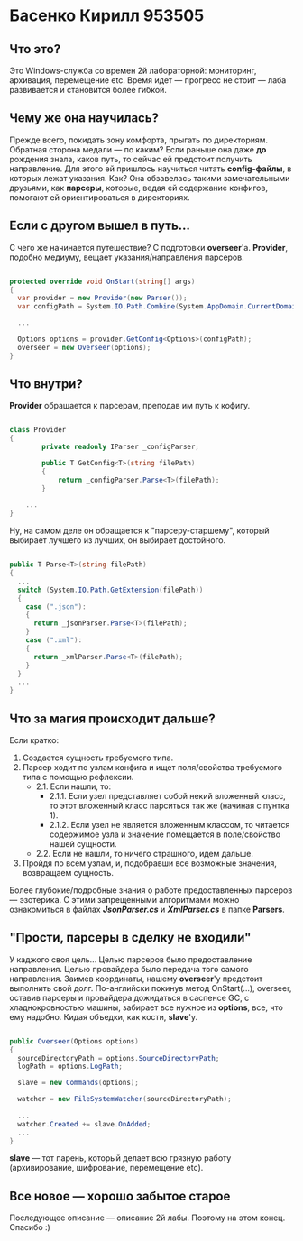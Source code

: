 # Басенко Кирилл 953505

## Что это?

Это Windows-служба со времен 2й лабораторной: мониторинг, архивация, перемещение etc. Время идет — прогресс не стоит — лаба развивается и становится более гибкой.

## Чему же она научилась?

Прежде всего, покидать зону комфорта, прыгать по директориям. Обратная сторона медали — по каким? Если раньше она даже **до** рождения знала, каков путь, то сейчас ей предстоит получить направление. Для этого ей пришлось научиться читать **config-файлы**, в которых лежат указания. Как? Она обзавелась такими замечательными друзьями, как **парсеры**, которые, ведая ей содержание конфигов, помогают ей ориентироваться в директориях.

## Если с другом вышел в путь...

С чего же начинается путешеcтвие? С подготовки **overseer**'а.
**Provider**, подобно медиуму, вещает указания/направления парсеров.

```C#

protected override void OnStart(string[] args)
{
  var provider = new Provider(new Parser());
  var configPath = System.IO.Path.Combine(System.AppDomain.CurrentDomain.BaseDirectory, configFileName);

  ...

  Options options = provider.GetConfig<Options>(configPath);
  overseer = new Overseer(options);
}

```

## Что внутри?

**Provider** обращается к парсерам, преподав им путь к кофигу.

```C#

class Provider
{
		private readonly IParser _configParser;

		public T GetConfig<T>(string filePath)
		{
			return _configParser.Parse<T>(filePath);
		}
    
    ...
}

```

Ну, на самом деле он обращается к "парсеру-старшему", который выбирает лучшего из лучших, он выбирает достойного.

```C#

public T Parse<T>(string filePath)
{
  ...
  switch (System.IO.Path.GetExtension(filePath))
  {
    case (".json"):
    {
      return _jsonParser.Parse<T>(filePath);
    }
    case (".xml"):
    {
      return _xmlParser.Parse<T>(filePath);
    }
  }
  ...
}

```

## Что за магия происходит дальше?

Если кратко:
1. Создается сущность требуемого типа.
2. Парсер ходит по узлам конфига и ищет поля/свойства требуемого типа с помощью рефлексии.
	- 2.1. Если нашли, то:
		- 2.1.1. Если узел представляет собой некий вложенный класс, то этот вложенный класс парситься так же (начиная с пунтка 1).
		- 2.1.2. Если узел не является вложенным классом, то читается содержимое узла и значение помещается в поле/свойство нашей сущности.
	- 2.2. Если не нашли, то ничего страшного, идем дальше.
3. Пройдя по всем узлам, и, подобравши все возможные значения, возвращаем сущность.

Более глубокие/подробные знания о работе предоставленных парсеров — эзотерика. С этими запрещенными алгоритмами можно ознакомиться в файлах ***JsonParser.cs*** и ***XmlParser.cs*** в папке **Parsers**.

## "Прости, парсеры в сделку не входили"

У каджого своя цель... Целью парсеров было предоставление направления. Целью провайдера было передача того самого направления. Заимев координаты, нашему **overseer**'y предстоит выполнить свой долг. По-английски покинув метод OnStart(...), overseer, оставив парсеры и провайдера дожидаться в саспенсе GC, с хладнокровностью машины, забирает все нужное из **options**, все, что ему надобно. Кидая объедки, как кости, **slave**'у.

```C#

public Overseer(Options options)
{
  sourceDirectoryPath = options.SourceDirectoryPath;
  logPath = options.LogPath;

  slave = new Commands(options);

  watcher = new FileSystemWatcher(sourceDirectoryPath);
            
  ...
  watcher.Created += slave.OnAdded;
  ...
}

```

**slave** — тот парень, который делает всю грязную работу (архивирование, шифрование, перемещение etc).

## Все новое — хорошо забытое старое

Последующее описание — описание 2й лабы. Поэтому на этом конец. Спасибо :)
